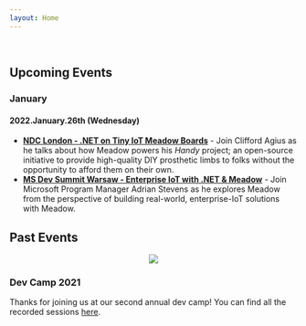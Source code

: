```yaml
---
layout: Home
---
```


<br/>

## Upcoming Events

### January

#### 2022.January.26th (Wednesday) 

 * **[NDC London - .NET on Tiny IoT Meadow Boards](https://ndclondon.com/agenda/net-on-tiny-iot-meadow-boards-03vn/0by4vc453ac)** - Join Clifford Agius as he talks about how Meadow powers his _Handy_ project; an open-source initiative to provide high-quality DIY prosthetic limbs to folks without the opportunity to afford them on their own.
 * **[MS Dev Summit Warsaw - Enterprise IoT with .NET & Meadow](https://msdevsummit.com/)** - Join Microsoft Program Manager Adrian Stevens as he explores Meadow from the perspective of building real-world, enterprise-IoT solutions with Meadow.


## Past Events

<div align="center">
<image src="/DevCamp2020/Support_Files/Wilderness_Labs_Dev_Camp.svg"/>
</div>

### Dev Camp 2021

Thanks for joining us at our second annual dev camp! You can find all the recorded sessions [here](/DevCamp2021).
